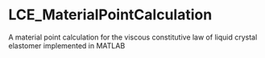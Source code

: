# LCE_MaterialPointCalculation
A material point calculation for the viscous constitutive law of liquid crystal elastomer implemented in MATLAB

